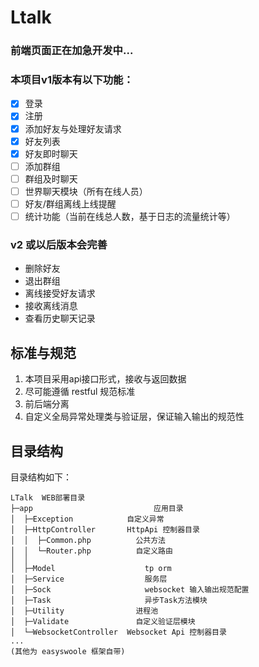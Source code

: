 # Ltalk

### 前端页面正在加急开发中...

### 本项目v1版本有以下功能：
- [x] 登录 
- [x] 注册
- [x] 添加好友与处理好友请求
- [x] 好友列表
- [x] 好友即时聊天
- [ ] 添加群组
- [ ] 群组及时聊天
- [ ] 世界聊天模块（所有在线人员）
- [ ] 好友/群组离线上线提醒
- [ ] 统计功能（当前在线总人数，基于日志的流量统计等）

### v2 或以后版本会完善
- 删除好友
- 退出群组
- 离线接受好友请求
- 接收离线消息
- 查看历史聊天记录

## 标准与规范
1. 本项目采用api接口形式，接收与返回数据
2. 尽可能遵循 restful 规范标准
3. 前后端分离
4. 自定义全局异常处理类与验证层，保证输入输出的规范性

## 目录结构

目录结构如下：

~~~
LTalk  WEB部署目录
├─app          				    应用目录
│  ├─Exception            自定义异常
│  ├─HttpController       HttpApi 控制器目录
│  │  ├─Common.php      	公共方法
│  │  └─Router.php      	自定义路由
│  │
│  ├─Model        			  tp orm 
│  ├─Service         		  服务层
│  ├─Sock           		  websocket 输入输出规范配置
│  ├─Task           		  异步Task方法模块
│  ├─Utility           		进程池
│  ├─Validate           	自定义验证层模块
│  └─WebsocketController  Websocket Api 控制器目录
...
(其他为 easyswoole 框架自带)
~~~
